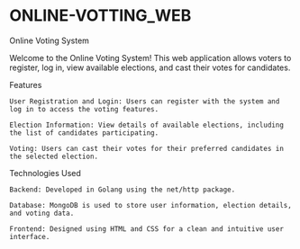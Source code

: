 # ONLINE-VOTTING_WEB
Online Voting System

Welcome to the Online Voting System! This web application allows voters to register, log in, view available elections, and cast their votes for candidates.

Features

    User Registration and Login: Users can register with the system and log in to access the voting features.

    Election Information: View details of available elections, including the list of candidates participating.

    Voting: Users can cast their votes for their preferred candidates in the selected election.

Technologies Used

    Backend: Developed in Golang using the net/http package.

    Database: MongoDB is used to store user information, election details, and voting data.

    Frontend: Designed using HTML and CSS for a clean and intuitive user interface.

